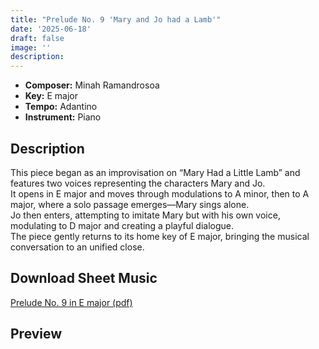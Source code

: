 ```yaml
---
title: "Prelude No. 9 'Mary and Jo had a Lamb'"
date: '2025-06-18'
draft: false
image: ''
description:
---
```


- **Composer:** Minah Ramandrosoa
- **Key:** E major
- **Tempo:** Adantino 
- **Instrument:** Piano

<!--more-->
## Description
This piece began as an improvisation on “Mary Had a Little Lamb” and features two voices representing the characters Mary and Jo. <br>
It opens in E major and moves through modulations to A minor, then to A major, where a solo passage emerges—Mary sings alone. <br>
Jo then enters, attempting to imitate Mary but with his own voice, modulating to D major and creating a playful dialogue. <br>
The piece gently returns to its home key of E major, bringing the musical conversation to an unified close.

 ## Download Sheet Music

[Prelude No. 9 in E major (pdf)](/pdfs/Prelude%20No.9%20in%20Emajor.pdf)

 ## Preview 
 